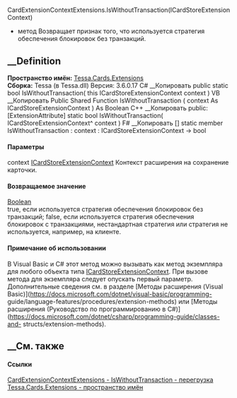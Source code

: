 #
CardExtensionContextExtensions.IsWithoutTransaction(ICardStoreExtensionContext)
- метод
Возвращает признак того, что используется стратегия обеспечения блокировок без
транзакций.
## __Definition
 **Пространство имён:** [Tessa.Cards.Extensions](N_Tessa_Cards_Extensions.htm)  
 **Сборка:** Tessa (в Tessa.dll) Версия: 3.6.0.17
C# __Копировать
     public static bool IsWithoutTransaction(
    	this ICardStoreExtensionContext context
    )
VB __Копировать
    <ExtensionAttribute>
    Public Shared Function IsWithoutTransaction ( 
    	context As ICardStoreExtensionContext
    ) As Boolean
C++ __Копировать
     public:
    [ExtensionAttribute]
    static bool IsWithoutTransaction(
    	ICardStoreExtensionContext^ context
    )
F# __Копировать
     [<ExtensionAttribute>]
    static member IsWithoutTransaction : 
            context : ICardStoreExtensionContext -> bool 
#### Параметры
context
[ICardStoreExtensionContext](T_Tessa_Cards_Extensions_ICardStoreExtensionContext.htm)
    Контекст расширения на сохранение карточки.
#### Возвращаемое значение
[Boolean](https://learn.microsoft.com/dotnet/api/system.boolean)  
true, если используется стратегия обеспечения блокировок без транзакций;
false, если используется стратегия обеспечения блокировок с транзакциями,
нестандартная стратегия или стратегия не используется, например, на клиенте.
#### Примечание об использовании
В Visual Basic и C# этот метод можно вызывать как метод экземпляра для любого
объекта типа
[ICardStoreExtensionContext](T_Tessa_Cards_Extensions_ICardStoreExtensionContext.htm).
При вызове метода для экземпляра следует опускать первый параметр.
Дополнительные сведения см. в разделе [Методы расширения (Visual
Basic)](https://docs.microsoft.com/dotnet/visual-basic/programming-
guide/language-features/procedures/extension-methods) или [Методы расширения
(Руководство по программированию в
C#)](https://docs.microsoft.com/dotnet/csharp/programming-guide/classes-and-
structs/extension-methods).
##  __См. также
#### Ссылки
[CardExtensionContextExtensions -
](T_Tessa_Cards_Extensions_CardExtensionContextExtensions.htm)
[IsWithoutTransaction -
перегрузка](Overload_Tessa_Cards_Extensions_CardExtensionContextExtensions_IsWithoutTransaction.htm)
[Tessa.Cards.Extensions - пространство имён](N_Tessa_Cards_Extensions.htm)
